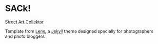 # SACk!

[Street Art Collektor](https://bernuzzi.github.io/streetartcollector/)

Template from [Lens](https://github.com/ElasticDesigns/jekyll-lens/tree/master), 
a [Jekyll](https://jekyllrb.com/) theme designed specially for photographers and photo bloggers. 
